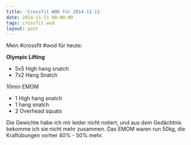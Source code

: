 ```yaml
---
title: 'Crossfit WOD für 2014-11-11'
date: 2014-11-11 00:00:00 
tags: crossfit wod
layout: post
---
```

Mein #crossfit #wod für heute:

**Olympic Lifting**

* 5x5 High hang snatch
* 7x2 Hang Snatch

10min EMOM

* 1 High hang snatch
* 1 hang snatch
* 2 Overhead squats

Die Gewichte habe ich mir leider nicht notiert, und aus dem Gedächtnis bekomme ich sie nicht mehr zusammen. Das EMOM waren run 50kg, die Kraftübungen vorher 40% - 50% mehr.
